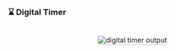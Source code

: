 ### ⌛ Digital Timer

<br/>
<div style="text-align: center;">
    <img src="https://assets.ccbp.in/frontend/content/react-js/digital-timer-output.gif" alt="digital timer output" style="max-width:30%;box-shadow:0 2.8px 2.2px rgba(0, 0, 0, 0.12)" />
</div>

